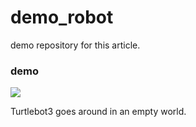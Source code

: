# demo_robot

demo repository for this article.

### demo

![](demo.gif)

Turtlebot3 goes around in an empty world.